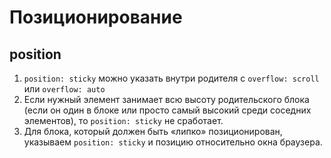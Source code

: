 # Позиционирование

## position

1. `position: sticky` можно указать внутри родителя с `overflow: scroll` или `overflow: auto`
2. Если нужный элемент занимает всю высоту родительского блока (если он один в блоке или просто самый высокий среди соседних элементов), то `position: sticky` не сработает.
3. Для блока, который должен быть «липко» позиционирован, указываем `position: sticky` и позицию относительно окна браузера.
